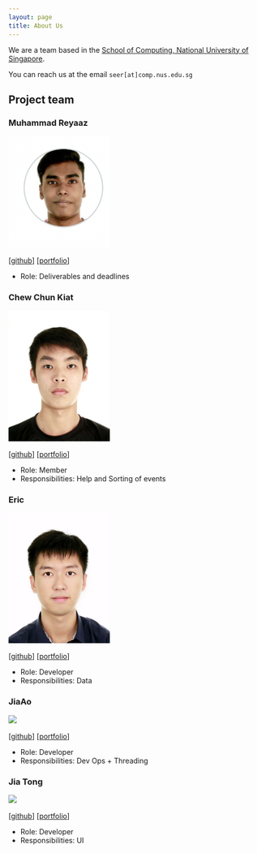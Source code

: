 ```yaml
---
layout: page
title: About Us
---
```


We are a team based in the [School of Computing, National University of Singapore](http://www.comp.nus.edu.sg).

You can reach us at the email `seer[at]comp.nus.edu.sg`

## Project team

### Muhammad Reyaaz

<img src="docs/images/arpspoofing.png" width="200px">

[[github](https://github.com/arpspoofing)]
[[portfolio](team/arpspoofing.md)]

* Role: Deliverables and deadlines

### Chew Chun Kiat

<img src="images/nerdyboy98.png" width="200px">

[[github](http://github.com/nerdyboy98)]
[[portfolio](team/nerdyboy98.md)]

* Role: Member
* Responsibilities: Help and Sorting of events

### Eric

<img src="images/shittake.png" width="200px">

[[github](http://github.com/shittake)] 
[[portfolio](team/shittake.md)]

* Role: Developer
* Responsibilities: Data

### JiaAo

<img src="images/johndoe.png" width="200px">

[[github](http://github.com/ShiJiaAo)]
[[portfolio](team/shijaao.md)]

* Role: Developer
* Responsibilities: Dev Ops + Threading

### Jia Tong

<img src="images/johndoe.png" width="200px">

[[github](http://github.com/JThh)]
[[portfolio](team/jthh.md)]

* Role: Developer
* Responsibilities: UI
